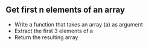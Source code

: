 ## Get first n elements of an array

* Write a function that takes an array (a) as argument
* Extract the first 3 elements of a
* Return the resulting array